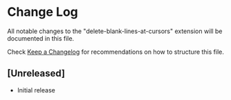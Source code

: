 # Change Log

All notable changes to the "delete-blank-lines-at-cursors" extension will be documented in this file.

Check [Keep a Changelog](http://keepachangelog.com/) for recommendations on how to structure this file.

## [Unreleased]

- Initial release
